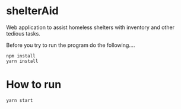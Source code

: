 # shelterAid
Web application to assist homeless shelters with inventory and other tedious tasks.

Before you try to run the program do the following....
```
npm install
yarn install
```

# How to run
```
yarn start
```
